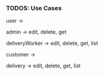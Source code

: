 ### TODOS: Use Cases 

user -> 

admin -> edit, delete, get

deliveryWorker -> edit, delete, get, list

customer ->

delivery -> edit, delete, get, list
